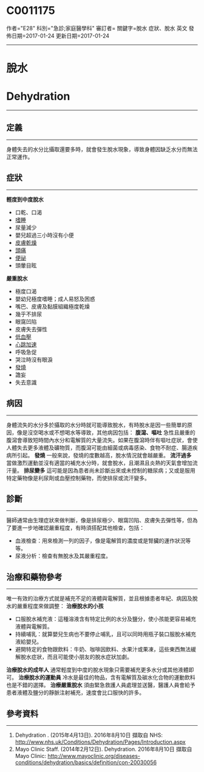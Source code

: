 # C0011175
作者="E28"
科別="急診;家庭醫學科"
審訂者=
關鍵字=脫水 症狀、脫水 英文
發佈日期=2017-01-24
更新日期=2017-01-24

----------
# 脫水
# Dehydration
----------
## 定義
----------

身體失去的水分比攝取還要多時，就會發生脫水現象，導致身體因缺乏水分而無法正常運作。

## 症狀
----------

**輕度到中度脫水**

- 口乾、口渴
- [嗜睡](C0013144)
- 尿量減少
- 嬰兒超過三小時沒有小便
- [皮膚乾燥](C0151908)
- [頭痛](C0018681)
- [便祕](C0009806)
- 頭暈目眩

**嚴重脫水**

- 極度口渴
- 嬰幼兒極度嗜睡；成人易怒及困惑
- 嘴巴、皮膚及黏膜組織極度乾燥
- 幾乎不排尿
- 眼窩凹陷
- 皮膚失去彈性
- [低血壓](C0020649)
- [心跳加速](C0039231-01)
- 呼吸急促
- 哭泣時沒有眼淚
- [發燒](C0015967)
- 譫妄
- 失去意識
## 病因
----------

身體流失的水分多於攝取的水分時就可能導致脫水，有時脫水是因一些簡單的原因，像是沒空喝水或不想喝水等導致，其他病因包括：
**腹瀉、嘔吐**
急性且嚴重的腹瀉會導致短時間內水分和電解質的大量流失。如果在腹瀉時伴有嘔吐症狀，會使人體失去更多液體及礦物質，而腹瀉可能由細菌或病毒感染、食物不耐症、腸道疾病所引起。
**發燒**
一般來說，發燒的度數越高，脫水情況就會越嚴重。
**流汗過多**
當做激烈運動並沒有適當的補充水分時，就會脫水，且潮濕且炎熱的天氣會增加流汗量。
**排尿變多**
這可能是因為患者尚未診斷出來或未控制的糖尿病；又或是服用特定藥物像是利尿劑或血壓控制藥物，而使排尿或流汗變多。

## 診斷
----------

醫師通常由生理症狀來做判斷，像是排尿極少、眼窩凹陷、皮膚失去彈性等，但為了要進一步地確認嚴重程度，有時須搭配其他檢查，包括：

- 血液檢查：用來檢測一列的因子，像是電解質的濃度或是腎臟的運作狀況等等。
- 尿液分析：檢查有無脫水及其嚴重程度。
## 治療和藥物參考
----------

唯一有效的治療方式就是補充不足的液體與電解質，並且根據患者年紀、病因及脫水的嚴重程度來做調整：
**治療脫水的小孩**

- 口服脫水補充液：這種溶液含有特定比例的水分及鹽分，使小孩能更容易補充液體與電解質。
- 持續哺乳：就算嬰兒生病也不要停止哺乳，且可以同時用瓶子裝口服脫水補充液給嬰兒。
- 避開特定的食物跟飲料：牛奶、咖啡因飲料、水果汁或果凍，這些東西無法緩解脫水症狀，而且可能使小朋友的脫水症狀加劇。

**治療脫水的成年人**
通常輕度到中度的脫水現象只需要補充更多水分或其他液體即可。
**治療脫水的運動員**
冷水是最佳的物品，含有電解質及碳水化合物的運動飲料也是不錯的選擇。
**治療嚴重脫水**
須由緊急救護人員處理並送醫，醫護人員會給予患者液體及鹽分的靜脈注射補充，速度會比口服快的許多。

## 參考資料
----------
1. Dehydration . (2015年4月13日). 2016年8月10日 擷取自 NHS: 
  http://www.nhs.uk/Conditions/Dehydration/Pages/Introduction.aspx
2. Mayo Clinic Staff. (2014年2月12日). Dehydration. 2016年8月10日 擷取自 Mayo Clinic: 
  http://www.mayoclinic.org/diseases-conditions/dehydration/basics/definition/con-20030056

